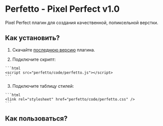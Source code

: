 # Perfetto - Pixel Perfect v1.0

Pixel Perfect плагин для создания качественной, попиксельной верстки.

## Как установить?

  1. Скачайте [последнюю версию](https://github.com/letscodeme/Perfetto/archive/master.zip) плагина.

  2. Подключите скрипт:

    ```html
    <script src="perfetto/code/perfetto.js"></script>
    ```

  3. Подключите таблицу стилей:

    ```html
    <link rel="stylesheet" href="perfetto/code/perfetto.css" />
    ```

## Как пользоваться?
